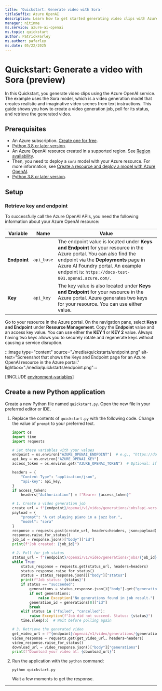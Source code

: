 ```yaml
---
title: 'Quickstart: Generate video with Sora'
titleSuffix: Azure OpenAI
description: Learn how to get started generating video clips with Azure OpenAI.
manager: nitinme
ms.service: azure-ai-openai
ms.topic: quickstart
author: PatrickFarley
ms.author: pafarley
ms.date: 05/22/2025
---
```


# Quickstart: Generate a video with Sora (preview)

In this Quickstart, you generate video clips using the Azure OpenAI service. The example uses the Sora model, which is a video generation model that creates realistic and imaginative video scenes from text instructions. This guide shows you how to create a video generation job, poll for its status, and retrieve the generated video.


## Prerequisites

- An Azure subscription. <a href="https://azure.microsoft.com/free/ai-services" target="_blank">Create one for free</a>.
- <a href="https://www.python.org/" target="_blank">Python 3.8 or later version</a>.
- An Azure OpenAI resource created in a supported region. See [Region availability](/azure/ai-services/openai/concepts/models#model-summary-table-and-region-availability).
- Then, you need to deploy a `sora` model with your Azure resource. For more information, see [Create a resource and deploy a model with Azure OpenAI](./how-to/create-resource.md).
- [Python 3.8 or later version](https://www.python.org/).


## Setup

### Retrieve key and endpoint

To successfully call the Azure OpenAI APIs, you need the following information about your Azure OpenAI resource:

| Variable | Name | Value |
|---|---|---|
| **Endpoint** | `api_base` | The endpoint value is located under **Keys and Endpoint** for your resource in the Azure portal. You can also find the endpoint via the **Deployments** page in Azure AI Foundry portal. An example endpoint is: `https://docs-test-001.openai.azure.com/`. |
| **Key** | `api_key` | The key value is also located under **Keys and Endpoint** for your resource in the Azure portal. Azure generates two keys for your resource. You can use either value. |

Go to your resource in the Azure portal. On the navigation pane, select **Keys and Endpoint** under **Resource Management**. Copy the **Endpoint** value and an access key value. You can use either the **KEY 1** or **KEY 2** value. Always having two keys allows you to securely rotate and regenerate keys without causing a service disruption.

:::image type="content" source="./media/quickstarts/endpoint.png" alt-text="Screenshot that shows the Keys and Endpoint page for an Azure OpenAI resource in the Azure portal." lightbox="./media/quickstarts/endpoint.png":::



[!INCLUDE [environment-variables](./includes/environment-variables.md)]



## Create a new Python application

Create a new Python file named `quickstart.py`. Open the new file in your preferred editor or IDE.
1. Replace the contents of `quickstart.py` with the following code. Change the value of `prompt` to your preferred text.
    
    ```python
    import os
    import time
    import requests
    
    # Set these variables with your values
    endpoint = os.environ["AZURE_OPENAI_ENDPOINT"]  # e.g., "https://docs-test-001.openai.azure.com"
    api_key = os.environ["AZURE_OPENAI_KEY"]
    access_token = os.environ.get("AZURE_OPENAI_TOKEN")  # Optional: if using Azure AD auth
    
    headers = {
        "Content-Type": "application/json",
        "api-key": api_key,
    }
    if access_token:
        headers["Authorization"] = f"Bearer {access_token}"
    
    # 1. Create a video generation job
    create_url = f"{endpoint}/openai/v1/video/generations/jobs?api-version=preview"
    payload = {
        "prompt": "A cat playing piano in a jazz bar.",
        "model": "sora"
    }
    response = requests.post(create_url, headers=headers, json=payload)
    response.raise_for_status()
    job_id = response.json()["body"]["id"]
    print(f"Job created: {job_id}")
    
    # 2. Poll for job status
    status_url = f"{endpoint}/openai/v1/video/generations/jobs/{job_id}?api-version=preview"
    while True:
        status_response = requests.get(status_url, headers=headers)
        status_response.raise_for_status()
        status = status_response.json()["body"]["status"]
        print(f"Job status: {status}")
        if status == "succeeded":
            generations = status_response.json()["body"].get("generations", [])
            if not generations:
                raise Exception("No generations found in job result.")
            generation_id = generations[0]["id"]
            break
        elif status in ("failed", "cancelled"):
            raise Exception(f"Job did not succeed. Status: {status}")
        time.sleep(5)  # Wait before polling again
    
    # 3. Retrieve the generated video
    get_video_url = f"{endpoint}/openai/v1/video/generations/{generation_id}?api-version=preview"
    video_response = requests.get(get_video_url, headers=headers)
    video_response.raise_for_status()
    download_url = video_response.json()["body"]["generations"]
    print(f"Download your video at: {download_url}")
    ```
1. Run the application with the `python` command:

    ```console
    python quickstart.py
    ```

    Wait a few moments to get the response.

---